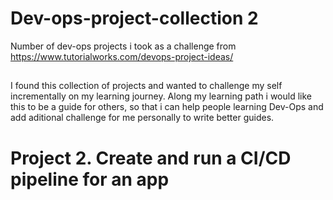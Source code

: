 # Dev-ops-project-collection 2
Number of dev-ops projects i took as a challenge from https://www.tutorialworks.com/devops-project-ideas/
##

I found this collection of projects and wanted to challenge my self incrementally on my learning journey.
Along my learning path i would like this to be a guide for others, so that i can help people learning Dev-Ops 
and add aditional challenge for me personally to write better guides. 

# Project 2. Create and run a CI/CD pipeline for an app

